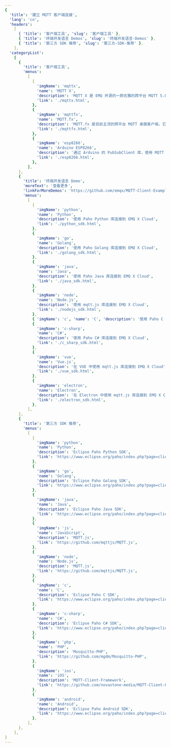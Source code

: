 ```yaml
---
{
  'title': '建立 MQTT 客户端连接',
  'lang': 'cn',
  'headers':
    [
      { 'title': '客户端工具', 'slug': '客户端工具' },
      { 'title': '终端开发语言 Demos', 'slug': '终端开发语言-Demos' },
      { 'title': '第三方 SDK 推荐', 'slug': '第三方-SDK-推荐' },
    ],
  'categoryList':
    [
      {
        'title': '客户端工具',
        'menus':
          [
            {
              'imgName': 'mqttx',
              'name': 'MQTT X',
              'description': 'MQTT X 是 EMQ 开源的一款优雅的跨平台 MQTT 5.0 桌面客户端，它支持 macOS、Linux 和 Windows。',
              'link': './mqttx.html',
            },
            {
              'imgName': 'mqttfx',
              'name': 'MQTT.fx',
              'description': 'MQTT.fx 是目前主流的跨平台 MQTT 桌面客户端，它支持 macOS、Linux 和 Windows。',
              'link': './mqttfx.html',
            },
            {
              'imgName': 'esp8266',
              'name': 'Arduino ESP8266',
              'description': '通过 Arduino 的 PubSubClient 库，使用 MQTT 协议从 ESP8266 模组向 EMQ X Cloud 推送数据。',
              'link': './esp8266.html',
            },
          ],
      },
      {
        'title': '终端开发语言 Demo',
        'moreText': '查看更多',
        'linkForMoreDemos': 'https://github.com/emqx/MQTT-Client-Examples',
        'menus':
          [
            {
              'imgName': 'python',
              'name': 'Python',
              'description': '使用 Paho Python 库连接到 EMQ X Cloud',
              'link': './python_sdk.html',
            },
            {
              'imgName': 'go',
              'name': 'Golang',
              'description': '使用 Paho Golang 库连接到 EMQ X Cloud',
              'link': './golang_sdk.html',
            },
            {
              'imgName': 'java',
              'name': 'Java',
              'description': '使用 Paho Java 库连接到 EMQ X Cloud',
              'link': './java_sdk.html',
            },
            {
              'imgName': 'node',
              'name': 'Node.js',
              'description': '使用 mqtt.js 库连接到 EMQ X Cloud',
              'link': './nodejs_sdk.html',
            },
            { 'imgName': 'c', 'name': 'C', 'description': '使用 Paho C 语言库连接到 EMQ X Cloud', 'link': './c_sdk.html' },
            {
              'imgName': 'c-sharp',
              'name': 'C#',
              'description': '使用 Paho C# 库连接到 EMQ X Cloud',
              'link': './c_sharp_sdk.html',
            },
            {
              'imgName': 'vue',
              'name': 'Vue.js',
              'description': '在 VUE 中使用 mqtt.js 库连接到 EMQ X Cloud',
              'link': './vue_sdk.html',
            },
            {
              'imgName': 'electron',
              'name': 'Electron',
              'description': '在 Electron 中使用 mqtt.js 库连接到 EMQ X Cloud',
              'link': './electron_sdk.html',
            },
          ],
      },
      {
        'title': '第三方 SDK 推荐',
        'menus':
          [
            {
              'imgName': 'python',
              'name': 'Python',
              'description': 'Eclipse Paho Python SDK',
              'link': 'https://www.eclipse.org/paho/index.php?page=clients/python/index.php',
            },
            {
              'imgName': 'go',
              'name': 'Golang',
              'description': 'Eclipse Paho Golang SDK',
              'link': 'https://www.eclipse.org/paho/index.php?page=clients/golang/index.php',
            },
            {
              'imgName': 'java',
              'name': 'Java',
              'description': 'Eclipse Paho Java SDK',
              'link': 'https://www.eclipse.org/paho/index.php?page=clients/java/index.php',
            },
            {
              'imgName': 'js',
              'name': 'JavaScript',
              'description': 'MQTT.js',
              'link': 'https://github.com/mqttjs/MQTT.js',
            },
            {
              'imgName': 'node',
              'name': 'Node.js',
              'description': 'MQTT.js',
              'link': 'https://github.com/mqttjs/MQTT.js',
            },
            {
              'imgName': 'c',
              'name': 'C',
              'description': 'Eclipse Paho C SDK',
              'link': 'https://www.eclipse.org/paho/index.php?page=clients/c/index.php',
            },
            {
              'imgName': 'c-sharp',
              'name': 'C#',
              'description': 'Eclipse Paho C# SDK',
              'link': 'https://www.eclipse.org/paho/index.php?page=clients/dotnet/index.php',
            },
            {
              'imgName': 'php',
              'name': 'PHP',
              'description': 'Mosquitto-PHP',
              'link': 'https://github.com/mgdm/Mosquitto-PHP',
            },
            {
              'imgName': 'ios',
              'name': 'iOS',
              'description': 'MQTT-Client-Framework',
              'link': 'https://github.com/novastone-media/MQTT-Client-Framework',
            },
            {
              'imgName': 'android',
              'name': 'Android',
              'description': 'Eclipse Paho Android SDK',
              'link': 'https://www.eclipse.org/paho/index.php?page=clients/android/index.php',
            },
          ],
      },
    ],
}
---
```


<CloudConnectionOverview />
